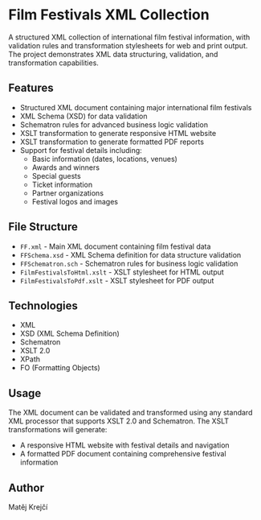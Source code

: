 # Film Festivals XML Collection

A structured XML collection of international film festival information, with validation rules and transformation stylesheets for web and print output. The project demonstrates XML data structuring, validation, and transformation capabilities.

## Features
- Structured XML document containing major international film festivals
- XML Schema (XSD) for data validation 
- Schematron rules for advanced business logic validation
- XSLT transformation to generate responsive HTML website
- XSLT transformation to generate formatted PDF reports
- Support for festival details including:
  - Basic information (dates, locations, venues)
  - Awards and winners
  - Special guests
  - Ticket information
  - Partner organizations
  - Festival logos and images

## File Structure
- `FF.xml` - Main XML document containing film festival data
- `FFSchema.xsd` - XML Schema definition for data structure validation
- `FFSchematron.sch` - Schematron rules for business logic validation
- `FilmFestivalsToHtml.xslt` - XSLT stylesheet for HTML output
- `FilmFestivalsToPdf.xslt` - XSLT stylesheet for PDF output

## Technologies
- XML
- XSD (XML Schema Definition)
- Schematron
- XSLT 2.0
- XPath
- FO (Formatting Objects)

## Usage
The XML document can be validated and transformed using any standard XML processor that supports XSLT 2.0 and Schematron. The XSLT transformations will generate:
- A responsive HTML website with festival details and navigation
- A formatted PDF document containing comprehensive festival information

## Author
Matěj Krejčí
